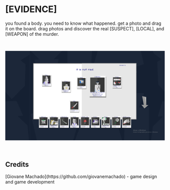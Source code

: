 # [EVIDENCE]
you found a body. you need to know what happened. get a photo and drag it on the board. drag photos and discover the real [SUSPECT], [LOCAL], and [WEAPON] of the murder. 

<br>

<p align="center"> 
  <img src="/print1.png" alt="Game gif">
</p>

<br>
<!--
<details open="open">
  <summary>Table of Contents</summary>
  <ul>
    <li><a href="#-about-the-game"> About the game</a></li>
    <li><a href="#-how-to-play"> How to play</a></li>
    <li><a href="#-game-design"> Game design</a></li>
    <li><a href="#-game-development"> Game development</a></li>
    <li><a href="#-credits"> Credits</a></li>
  </ul>
</details>

<br>


<h2 id="#about-the-game"> About the game</h2>
Game description, to non-tech people and players in general.

<br>
<br>

<h2 id="#how-to-play"> How to play</h2>
Game tutorial, for everyone.

<br>
<br>

<h2 id="#game-design"> Game design</h2>
Game design ideas about the game, references and etc.

<br>
<br>

<h2 id="#game-development"> Game development</h2>
Game development ideas about the game, highlights and etc.
Created for Brackeys Game Jam 2022.1

<br>
<br>
-->
<h2 id="#credits"> Credits</h2>
[Giovane Machado](https://github.com/giovanemachado) - game design and game development
